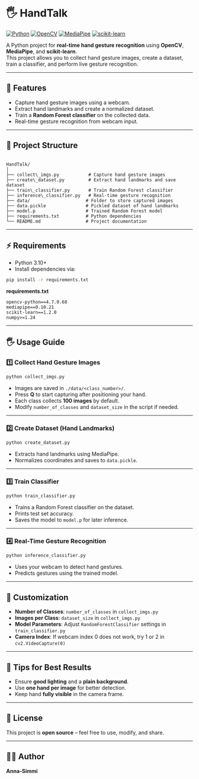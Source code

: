 # 🖐️ HandTalk

[![Python](https://img.shields.io/badge/python-3.10+-blue)](https://www.python.org/)
[![OpenCV](https://img.shields.io/badge/opencv-4.7.0.68-blue)](https://opencv.org/)
[![MediaPipe](https://img.shields.io/badge/mediapipe-0.10.21-orange)](https://mediapipe.dev/)
[![scikit-learn](https://img.shields.io/badge/scikit--learn-1.2.0-green)](https://scikit-learn.org/)

A Python project for **real-time hand gesture recognition** using **OpenCV**, **MediaPipe**, and **scikit-learn**.  
This project allows you to collect hand gesture images, create a dataset, train a classifier, and perform live gesture recognition.

---

## 🚀 Features

- Capture hand gesture images using a webcam.  
- Extract hand landmarks and create a normalized dataset.  
- Train a **Random Forest classifier** on the collected data.  
- Real-time gesture recognition from webcam input.  

---

## 📂 Project Structure

```

HandTalk/
│
├── collect\_imgs.py           # Capture hand gesture images
├── create\_dataset.py         # Extract hand landmarks and save dataset
├── train\_classifier.py       # Train Random Forest classifier
├── inference\_classifier.py   # Real-time gesture recognition
├── data/                     # Folder to store captured images
├── data.pickle               # Pickled dataset of hand landmarks
├── model.p                   # Trained Random Forest model
├── requirements.txt          # Python dependencies
└── README.md                 # Project documentation

````

---

## ⚡ Requirements

- Python 3.10+  
- Install dependencies via:

```bash
pip install -r requirements.txt
````

**requirements.txt**

```text
opencv-python==4.7.0.68
mediapipe==0.10.21
scikit-learn==1.2.0
numpy>=1.24
```

---

## 🖐️ Usage Guide

### 1️⃣ Collect Hand Gesture Images

```bash
python collect_imgs.py
```

* Images are saved in `./data/<class_number>/`.
* Press **Q** to start capturing after positioning your hand.
* Each class collects **100 images** by default.
* Modify `number_of_classes` and `dataset_size` in the script if needed.

---

### 2️⃣ Create Dataset (Hand Landmarks)

```bash
python create_dataset.py
```

* Extracts hand landmarks using MediaPipe.
* Normalizes coordinates and saves to `data.pickle`.

---

### 3️⃣ Train Classifier

```bash
python train_classifier.py
```

* Trains a Random Forest classifier on the dataset.
* Prints test set accuracy.
* Saves the model to `model.p` for later inference.

---

### 4️⃣ Real-Time Gesture Recognition

```bash
python inference_classifier.py
```

* Uses your webcam to detect hand gestures.
* Predicts gestures using the trained model.

---

## 🔧 Customization

* **Number of Classes**: `number_of_classes` in `collect_imgs.py`
* **Images per Class**: `dataset_size` in `collect_imgs.py`
* **Model Parameters**: Adjust `RandomForestClassifier` settings in `train_classifier.py`
* **Camera Index**: If webcam index 0 does not work, try 1 or 2 in `cv2.VideoCapture(0)`

---

## 📌 Tips for Best Results

* Ensure **good lighting** and a **plain background**.
* Use **one hand per image** for better detection.
* Keep hand **fully visible** in the camera frame.

---

## 📝 License

This project is **open source** – feel free to use, modify, and share.

---

## 👩‍💻 Author

**Anna-Simmi**

